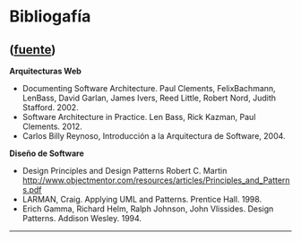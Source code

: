 # Bibliogafía
([fuente](https://campus.exactas.uba.ar/course/view.php?id=1060&section=3))
---
**Arquitecturas Web**

  - Documenting Software Architecture. Paul Clements, FelixBachmann, LenBass, David Garlan, James Ivers, Reed Little, Robert Nord, Judith Stafford. 2002.
  - Software Architecture in Practice. Len Bass, Rick Kazman, Paul Clements. 2012.
  - Carlos Billy Reynoso, Introducción a la Arquitectura de Software, 2004.

**Diseño de Software**

  - Design Principles and Design Patterns Robert C. Martin <http://www.objectmentor.com/resources/articles/Principles_and_Patterns.pdf>
  - LARMAN, Craig. Applying UML and Patterns. Prentice Hall. 1998.
  - Erich Gamma, Richard Helm, Ralph Johnson, John Vlissides. Design Patterns. Addison Wesley. 1994.

****

